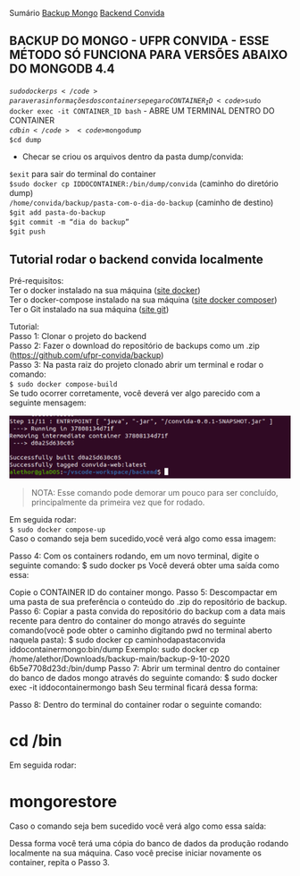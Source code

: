 Sumário
[Backup Mongo](#mongo)
[Backend Convida](#convida)


<a name="mongo"/>

## BACKUP DO MONGO - UFPR CONVIDA - ESSE MÉTODO SÓ FUNCIONA PARA VERSÕES ABAIXO DO MONGODB 4.4  
</hr>

<code>$sudo docker ps</code> para ver as informações dos containers e pegar o CONTAINER_ID  
<code>$sudo docker exec -it CONTAINER_ID bash</code> - ABRE UM TERMINAL DENTRO DO CONTAINER  
<code>$cd bin</code>  
<code>$mongodump</code>  
<code>$cd dump</code>  
<ul><li>Checar se criou os arquivos dentro da pasta dump/convida:</li></ul>  
<code>$exit</code> para sair do terminal do container</br>
<code>$sudo docker cp IDDOCONTAINER:/bin/dump/convida</code> (caminho do diretório dump)</br>
<code>/home/convida/backup/pasta-com-o-dia-do-backup</code> (caminho de destino)</br>
<code>$git add pasta-do-backup</code></br>
<code>$git commit -m “dia do backup”</code></br>
<code>$git push</code>


<a name="convida"/>

## Tutorial rodar o backend convida localmente

Pré-requisitos:  
Ter o docker instalado na sua máquina ([site docker](https://docs.docker.com/engine/install/))  
Ter o docker-compose instalado na sua máquina ([site docker composer](https://docs.docker.com/compose/install/))  
Ter o Git instalado na sua máquina ([site git](https://git-scm.com/book/en/v2/Getting-Started-Installing-Git))  

Tutorial:  
Passo 1: Clonar o projeto do backend  
Passo 2: Fazer o download do repositório de backups como um .zip (https://github.com/ufpr-convida/backup)  
Passo 3: Na pasta raiz do projeto clonado abrir um terminal e rodar o comando:  
<code>$ sudo docker compose-build</code>  
Se tudo ocorrer corretamente, você deverá ver  algo parecido com a seguinte mensagem:  

![img1](./img/img1.PNG)

> NOTA: Esse comando pode demorar um pouco para ser concluído, principalmente da primeira vez que for rodado.  

Em seguida rodar:  
<code>$ sudo docker compose-up</code>  
Caso o comando seja bem sucedido,você verá algo como essa imagem:  


Passo 4: Com os containers rodando, em um novo terminal, digite o seguinte comando:
$ sudo docker ps
Você deverá obter uma saída como essa:

Copie o CONTAINER ID do container mongo.
Passo 5: Descompactar em uma pasta de sua preferência o conteúdo do .zip do repositório de backup.
Passo 6: Copiar a pasta convida do repositório do backup com a data mais recente para dentro do container do mongo através do seguinte comando(você pode obter o caminho digitando pwd no terminal aberto naquela pasta):
$ sudo docker cp caminhodapastaconvida iddocontainermongo:bin/dump 
Exemplo: sudo docker cp /home/alethor/Downloads/backup-main/backup-9-10-2020 6b5e7708d23d:/bin/dump
Passo 7: Abrir um terminal dentro do container do banco de dados mongo através do seguinte comando:
$ sudo docker exec -it iddocontainermongo bash
	Seu terminal ficará dessa forma:


Passo 8: Dentro do terminal do container rodar o seguinte comando:
# cd /bin
Em seguida rodar:
# mongorestore
Caso o comando seja bem sucedido você verá algo como essa saída:


Dessa forma você terá uma cópia do banco de dados da produção rodando localmente na sua máquina.
Caso você precise iniciar novamente os container, repita o Passo 3.


